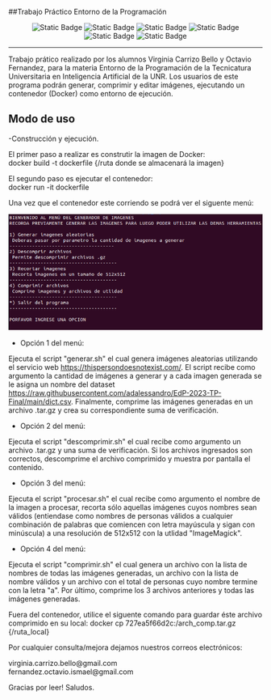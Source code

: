 ##Trabajo Práctico Entorno de la Programación

<div align="center">
<img alt="Static Badge" src="https://img.shields.io/badge/Docker-gray?logo=docker">
<img alt="Static Badge" src="https://img.shields.io/badge/Bash-gray?logo=gnubash&logoColor=white">
<img alt="Static Badge" src="https://img.shields.io/badge/Shell-gray?logo=powershell">
<img alt="Static Badge" src="https://img.shields.io/badge/Linux-gray?logo=linux">
<img alt="Static Badge" src="https://img.shields.io/badge/Ubuntu-gray?logo=ubuntu">
<img alt="Static Badge" src="https://img.shields.io/badge/VirtualBox-gray?logo=virtualbox">
</div>

---

Trabajo prático realizado por los alumnos Virginia Carrizo Bello y Octavio Fernandez, para la materia Entorno de la Programación de la Tecnicatura Universitaria en Inteligencia Artificial de la UNR.
Los usuarios de este programa podrán generar, comprimir y editar imágenes, ejecutando un contenedor (Docker) como entorno de ejecución.

## Modo de uso

-Construcción y ejecución.

El primer paso a realizar es construtir la imagen de Docker:
<br>
docker build -t dockerfile {/ruta donde se almacenará la imagen} 

El segundo paso es ejecutar el contenedor:
<br>
docker run -it dockerfile

Una vez que  el contenedor este corriendo se podrá ver el siguente menú:

<div>
<img alt="captura menu" src="./docs/Captura_menu.png">
</div>


- Opción 1 del menú:

Ejecuta el script "generar.sh" el cual genera imágenes aleatorias utilizando el servicio web https://thispersondoesnotexist.com/.
El script recibe como argumento la cantidad de imágenes a generar y a cada imagen generada se le asigna un nombre del dataset https://raw.githubusercontent.com/adalessandro/EdP-2023-TP-Final/main/dict.csv.
Finalmente, comprime las imágenes generadas en un archivo .tar.gz y crea su correspondiente suma de verificación.

- Opción 2 del menú:

Ejecuta el script "descomprimir.sh" el cual recibe como argumento un archivo .tar.gz y una suma de verificación. Si los archivos ingresados son correctos, descomprime el archivo comprimido y muestra por pantalla el contenido.

- Opción 3 del menú:

Ejecuta el script "procesar.sh" el cual recibe como argumento el nombre de la imagen a procesar, recorta sólo aquellas imágenes cuyos nombres sean válidos (entiendase como nombres de personas válidos a cualquier combinación de palabras que comiencen con letra mayúscula y sigan con minúscula) a una resolución de 512x512 con la utlidad "ImageMagick".

- Opción 4 del menú:

Ejecuta el script "comprimir.sh" el cual genera un archivo con la lista de nombres de todas las imágenes generadas, un archivo con la lista de nombre válidos y un archivo con el total de personas cuyo nombre termine con la letra "a". Por último, comprime los 3 archivos anteriores y todas las imágenes generadas.

Fuera del contenedor, utilice el siguente comando para guardar éste archivo comprimido en su local:
docker cp 727ea5f66d2c:/arch_comp.tar.gz {/ruta_local}



Por cualquier consulta/mejora dejamos nuestros correos electrónicos:

<div>virginia.carrizo.bello@gmail.com</div>
<div>fernandez.octavio.ismael@gmail.com</div>


Gracias por leer! 
Saludos.


</div>
